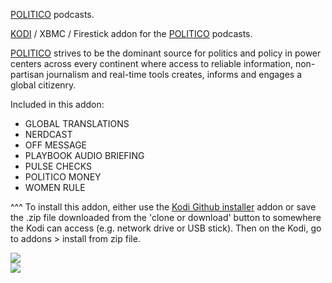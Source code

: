 <a href="https://www.politico.com/">POLITICO</a> podcasts.<br>

<a href="kodi.tv">KODI<a> / XBMC / Firestick addon for the <a href="https://www.politico.com/">POLITICO</a> podcasts.<br>

<a href="https://www.politico.com/">POLITICO</a> strives to be the dominant source for politics and policy in power centers across every continent where access to reliable information, non-partisan journalism and real-time tools creates, informs and engages a global citizenry.<br>

Included in this addon:<br>

- GLOBAL TRANSLATIONS<br>
- NERDCAST<br>
- OFF MESSAGE<br>
- PLAYBOOK AUDIO BRIEFING<br>
- PULSE CHECKS<br>
- POLITICO MONEY<br>
- WOMEN RULE<br>

^^^ To install this addon, either use the <a href="https://www.tvaddons.co/github-browser-kodi/">Kodi Github installer</a> addon or save the .zip file downloaded from the 'clone or download' button to somewhere the Kodi can access (e.g. network drive or USB stick). Then on the Kodi, go to addons > install from zip file.<br>

<img src="https://proxy.duckduckgo.com/iu/?u=http%3A%2F%2Fimages.politico.com%2Fglobal%2Fmedia%2Fpoliticologo-websiteoverwhite.jpg&f=1&nofb=1">
<br><a href="http://www.kodi.tv"><img src="https://kodi.tv/sites/default/files/page/field_image/about--devices.jpg">
